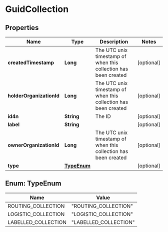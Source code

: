 
# GuidCollection

## Properties
Name | Type | Description | Notes
------------ | ------------- | ------------- | -------------
**createdTimestamp** | **Long** | The UTC unix timestamp of when this collection has been created |  [optional]
**holderOrganizationId** | **Long** | The UTC unix timestamp of when this collection has been created |  [optional]
**id4n** | **String** | The ID |  [optional]
**label** | **String** |  |  [optional]
**ownerOrganizationId** | **Long** | The UTC unix timestamp of when this collection has been created |  [optional]
**type** | [**TypeEnum**](#TypeEnum) |  |  [optional]


<a name="TypeEnum"></a>
## Enum: TypeEnum
Name | Value
---- | -----
ROUTING_COLLECTION | &quot;ROUTING_COLLECTION&quot;
LOGISTIC_COLLECTION | &quot;LOGISTIC_COLLECTION&quot;
LABELLED_COLLECTION | &quot;LABELLED_COLLECTION&quot;



